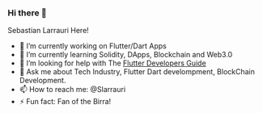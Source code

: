 ### Hi there 👋

Sebastian Larrauri Here! 

- 🔭 I’m currently working on Flutter/Dart Apps
- 🌱 I’m currently learning Solidity, DApps, Blockchain and Web3.0
- 🤔 I’m looking for help with The [Flutter Developers Guide](https://github.com/slarrauri/flutter-developers-guide)
- 💬 Ask me about Tech Industry, Flutter Dart develompment, BlockChain Development. 
- 📫 How to reach me: @Slarrauri
- ⚡ Fun fact: Fan of the Birra! 
<!--
**slarrauri/slarrauri** is a ✨ _special_ ✨ repository because its `README.md` (this file) appears on your GitHub profile.

Here are some ideas to get you started:
- 👯 I’m looking to collaborate on the development of 
- 😄 Pronouns: He/Him/His/They
-->
